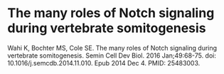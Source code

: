 # The many roles of Notch signaling during vertebrate somitogenesis

Wahi K, Bochter MS, Cole SE. The many roles of Notch signaling during vertebrate somitogenesis. Semin Cell Dev Biol. 2016 Jan;49:68-75. doi: 10.1016/j.semcdb.2014.11.010. Epub 2014 Dec 4. PMID: 25483003.
